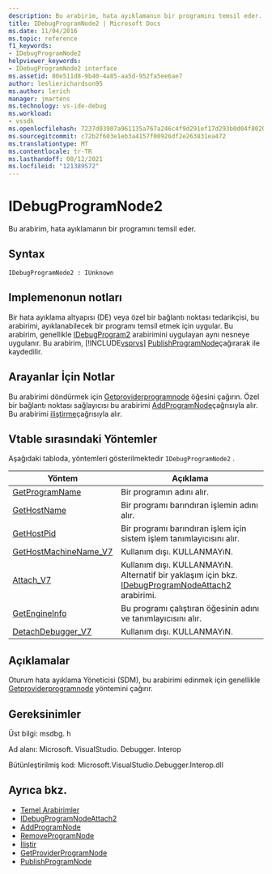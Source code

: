 ```yaml
---
description: Bu arabirim, hata ayıklamanın bir programını temsil eder.
title: IDebugProgramNode2 | Microsoft Docs
ms.date: 11/04/2016
ms.topic: reference
f1_keywords:
- IDebugProgramNode2
helpviewer_keywords:
- IDebugProgramNode2 interface
ms.assetid: 80e511d8-9b40-4a85-aa5d-952fa5ee6ae7
author: leslierichardson95
ms.author: lerich
manager: jmartens
ms.technology: vs-ide-debug
ms.workload:
- vssdk
ms.openlocfilehash: 7237d03907a961135a767a246c4f9d291ef17d293b0d04f8020915b8ab0e31e7
ms.sourcegitcommit: c72b2f603e1eb3a4157f00926df2e263831ea472
ms.translationtype: MT
ms.contentlocale: tr-TR
ms.lasthandoff: 08/12/2021
ms.locfileid: "121389572"
---
```

# <a name="idebugprogramnode2"></a>IDebugProgramNode2
Bu arabirim, hata ayıklamanın bir programını temsil eder.

## <a name="syntax"></a>Syntax

```
IDebugProgramNode2 : IUnknown
```

## <a name="notes-for-implementers"></a>Implemenonun notları
 Bir hata ayıklama altyapısı (DE) veya özel bir bağlantı noktası tedarikçisi, bu arabirimi, ayıklanabilecek bir programı temsil etmek için uygular. Bu arabirim, genellikle [IDebugProgram2](../../../extensibility/debugger/reference/idebugprogram2.md) arabirimini uygulayan aynı nesneye uygulanır. Bu arabirim, [!INCLUDE[vsprvs](../../../code-quality/includes/vsprvs_md.md)] [PublishProgramNode](../../../extensibility/debugger/reference/idebugprogrampublisher2-publishprogramnode.md)çağırarak ile kaydedilir.

## <a name="notes-for-callers"></a>Arayanlar İçin Notlar
 Bu arabirimi döndürmek için [Getproviderprogramnode](../../../extensibility/debugger/reference/idebugprogramprovider2-getproviderprogramnode.md) öğesini çağırın. Özel bir bağlantı noktası sağlayıcısı bu arabirimi [AddProgramNode](../../../extensibility/debugger/reference/idebugportnotify2-addprogramnode.md)çağrısıyla alır. Bu arabirimi [iliştirme](../../../extensibility/debugger/reference/idebugengine2-attach.md)çağrısıyla alır.

## <a name="methods-in-vtable-order"></a>Vtable sırasındaki Yöntemler
 Aşağıdaki tabloda, yöntemleri gösterilmektedir `IDebugProgramNode2` .

|Yöntem|Açıklama|
|------------|-----------------|
|[GetProgramName](../../../extensibility/debugger/reference/idebugprogramnode2-getprogramname.md)|Bir programın adını alır.|
|[GetHostName](../../../extensibility/debugger/reference/idebugprogramnode2-gethostname.md)|Bir programı barındıran işlemin adını alır.|
|[GetHostPid](../../../extensibility/debugger/reference/idebugprogramnode2-gethostpid.md)|Bir programı barındıran işlem için sistem işlem tanımlayıcısını alır.|
|[GetHostMachineName_V7](../../../extensibility/debugger/reference/idebugprogramnode2-gethostmachinename-v7.md)|Kullanım dışı. KULLANMAYıN.|
|[Attach_V7](../../../extensibility/debugger/reference/idebugprogramnode2-attach-v7.md)|Kullanım dışı. KULLANMAYıN. Alternatif bir yaklaşım için bkz. [IDebugProgramNodeAttach2](../../../extensibility/debugger/reference/idebugprogramnodeattach2.md) arabirimi.|
|[GetEngineInfo](../../../extensibility/debugger/reference/idebugprogramnode2-getengineinfo.md)|Bu programı çalıştıran öğesinin adını ve tanımlayıcısını alır.|
|[DetachDebugger_V7](../../../extensibility/debugger/reference/idebugprogramnode2-detachdebugger-v7.md)|Kullanım dışı. KULLANMAYıN.|

## <a name="remarks"></a>Açıklamalar
 Oturum hata ayıklama Yöneticisi (SDM), bu arabirimi edinmek için genellikle [Getproviderprogramnode](../../../extensibility/debugger/reference/idebugprogramprovider2-getproviderprogramnode.md) yöntemini çağırır.

## <a name="requirements"></a>Gereksinimler
 Üst bilgi: msdbg. h

 Ad alanı: Microsoft. VisualStudio. Debugger. Interop

 Bütünleştirilmiş kod: Microsoft.VisualStudio.Debugger.Interop.dll

## <a name="see-also"></a>Ayrıca bkz.
- [Temel Arabirimler](../../../extensibility/debugger/reference/core-interfaces.md)
- [IDebugProgramNodeAttach2](../../../extensibility/debugger/reference/idebugprogramnodeattach2.md)
- [AddProgramNode](../../../extensibility/debugger/reference/idebugportnotify2-addprogramnode.md)
- [RemoveProgramNode](../../../extensibility/debugger/reference/idebugportnotify2-removeprogramnode.md)
- [İliştir](../../../extensibility/debugger/reference/idebugengine2-attach.md)
- [GetProviderProgramNode](../../../extensibility/debugger/reference/idebugprogramprovider2-getproviderprogramnode.md)
- [PublishProgramNode](../../../extensibility/debugger/reference/idebugprogrampublisher2-publishprogramnode.md)
